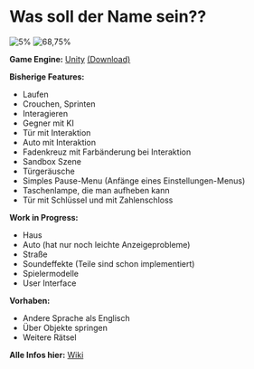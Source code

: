 # Was soll der Name sein??

![5%](https://progress-bar.xyz/5?title=Done)
![68,75%](https://progress-bar.xyz/69?title=Base+Features)

**Game Engine:** [Unity](https://unity.com/de) [(Download)](https://unity.com/de/download)

**Bisherige Features:** 
* Laufen
* Crouchen, Sprinten
* Interagieren
* Gegner mit KI
* Tür mit Interaktion
* Auto mit Interaktion
* Fadenkreuz mit Farbänderung bei Interaktion
* Sandbox Szene
* Türgeräusche
* Simples Pause-Menu (Anfänge eines Einstellungen-Menus)
* Taschenlampe, die man aufheben kann
* Tür mit Schlüssel und mit Zahlenschloss

**Work in Progress:**
* Haus
* Auto (hat nur noch leichte Anzeigeprobleme)
* Straße
* Soundeffekte (Teile sind schon implementiert)
* Spielermodelle
* User Interface

**Vorhaben:**
* Andere Sprache als Englisch
* Über Objekte springen
* Weitere Rätsel

**Alle Infos hier:** [Wiki](https://github.com/Sneezy123/ProjektKursInfo/wiki/Start)
